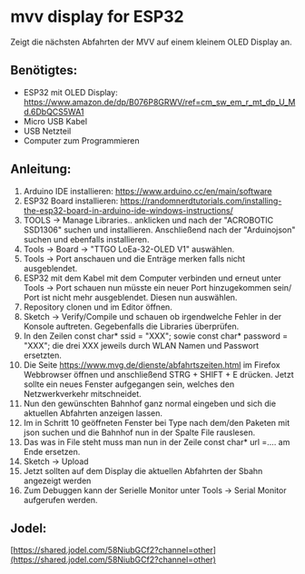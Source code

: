 # mvv display for ESP32
Zeigt die nächsten Abfahrten der MVV auf einem kleinem OLED Display an.
 
## Benötigtes:
- ESP32 mit OLED Display: https://www.amazon.de/dp/B076P8GRWV/ref=cm_sw_em_r_mt_dp_U_Md.6DbQCS5WA1
- Micro USB Kabel
- USB Netzteil
- Computer zum Programmieren
 
## Anleitung:
1.  Arduino IDE installieren: https://www.arduino.cc/en/main/software
2.  ESP32 Board installieren: https://randomnerdtutorials.com/installing-the-esp32-board-in-arduino-ide-windows-instructions/
3.  TOOLS -> Manage Libraries.. anklicken und nach der "ACROBOTIC SSD1306" suchen und installieren. Anschließend nach der "Arduinojson" suchen und ebenfalls installieren.
4.  Tools -> Board -> "TTGO LoEa-32-OLED V1" auswählen.
5.  Tools ->  Port anschauen und die Enträge merken falls nicht ausgeblendet.
6.  ESP32 mit dem Kabel mit dem Computer verbinden und erneut unter Tools ->  Port schauen nun müsste ein neuer Port hinzugekommen sein/ Port ist nicht mehr ausgeblendet. Diesen nun auswählen.
7.  Repository clonen und im Editor öffnen.
8.  Sketch -> Verify/Compile und schauen ob irgendwelche Fehler in der Konsole auftreten. Gegebenfalls die Libraries überprüfen.
9. In den Zeilen const char* ssid = "XXX"; sowie const char* password =  "XXX"; die drei XXX jeweils durch WLAN Namen und Passwort ersetzten.
10. Die Seite https://www.mvg.de/dienste/abfahrtszeiten.html im Firefox Webbrowser öffnen und anschließend STRG + SHIFT + E drücken. Jetzt sollte ein neues Fenster aufgegangen sein, welches den Netzwerkverkehr mitschneidet. 
11. Nun den gewünschten Bahnhof ganz normal eingeben und sich die aktuellen Abfahrten anzeigen lassen.
12. Im in Schritt 10 geöffneten Fenster bei Type nach dem/den Paketen mit json suchen und die Bahnhof nun in der Spalte File rauslesen.
13. Das was in File steht muss man nun in der Zeile const char* url =.... am Ende ersetzen.
14. Sketch -> Upload
15. Jetzt sollten auf dem Display die aktuellen Abfahrten der Sbahn angezeigt werden
16. Zum Debuggen kann der Serielle Monitor unter Tools -> Serial Monitor aufgerufen werden.

## Jodel:
[https://shared.jodel.com/58NiubGCf2?channel=other](https://shared.jodel.com/58NiubGCf2?channel=other) 
